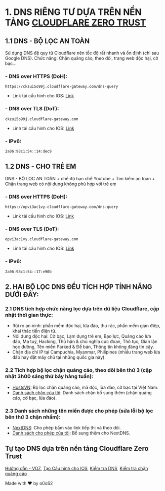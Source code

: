 # 1. DNS RIÊNG TƯ DỰA TRÊN NỀN TẢNG [CLOUDFLARE ZERO TRUST](https://www.cloudflare.com/zero-trust/)
## 1.1 DNS - BỘ LỌC AN TOÀN
Sử dụng DNS đệ quy từ Cloudflare nên tốc độ rất nhanh và ổn định (chỉ sau Google DNS). Chức năng: Chặn quảng cáo, theo dõi, trang web độc hại, cờ bạc...
### - DNS over HTTPS (DoH):
```
https://ckzui5o99j.cloudflare-gateway.com/dns-query
```
* Link tải cấu hình cho IOS: [Link](https://app.box.com/s/ecz35292kaimiuw1njtn9y34mieqnc7z)
### - DNS over TLS (DoT):
```
ckzui5o99j.cloudflare-gateway.com
```
* Linh tải cấu hình cho IOS: [Link](https://app.box.com/s/dnqyazkux2av1cc1tr0zsxq9w7er5o0l)
### - IPv6: 
```
2a06:98c1:54::14:dec9
```

## 1.2 DNS - CHO TRẺ EM
DNS - BỘ LỌC AN TOÀN + chế độ hạn chế Youtube + Tìm kiếm an toàn + Chặn trang web có nội dung không phù hợp với trẻ em
### - DNS over HTTPS (DoH):
```
https://opvi3ac1vy.cloudflare-gateway.com/dns-query
```
* Link tải cấu hình cho IOS: [Link](https://app.box.com/s/v4bzil3wvzagkdolh4swmcifnxe137u2)
### - DNS over TLS (DoT):
```
opvi3ac1vy.cloudflare-gateway.com
```
* Linh tải cấu hình cho IOS: [Link](https://app.box.com/s/pffloolmgvkcezx9yopyn8ockomu9ddz)
### - IPv6: 
```
2a06:98c1:54::17:e90b
```
## 2. HAI BỘ LỌC DNS ĐỀU TÍCH HỢP TÍNH NĂNG DƯỚI ĐÂY:
### 2.1 DNS tích hợp chức năng lọc dựa trên dữ liệu Cloudflare, cập nhật thời gian thực:
- Rủi ro an ninh: phần mềm độc hại, lừa đảo, thư rác, phần mềm gián điệp, khai thác tiền điện tử.
- Nội dung độc hại: Cờ bạc, Lạm dụng trẻ em, Bạo lực, Quảng cáo lừa đảo, Ma tuý, Hacking, Thù hận & chủ nghĩa cực đoan, Thô tục, Gian lận học đường, Tên miền Parked & Để bán, Thông tin không đáng tin cậy.
- Chặn địa chỉ IP tại Campuchia, Myanmar, Philipines (nhiều trang web lừa đảo hay đặt máy chủ tại những quốc gia này).

### 2.2 Tích hợp bộ lọc chặn quảng cáo, theo dõi bên thứ 3 (cập nhật 3h00 sáng thứ bảy hàng tuần):
- [HostsVN](https://github.com/bigdargon/hostsVN): Bộ lọc chặn quảng cáo, mã độc, lừa đảo, cờ bạc tại Việt Nam.
- [Danh sách chặn của tôi](https://raw.githubusercontent.com/o0oS2/DNS-Filter/main/Denylist): Danh sách chặn bổ sung thêm (chặn quảng cáo, cờ bạc, lừa đảo).
### 2.3 Danh sách những tên miền được cho phép (sửa lỗi bộ lọc bên thứ 3 chặn nhầm):
- [NextDNS](https://raw.githubusercontent.com/nextdns/click-tracking-domains/main/domains): Cho phép bấm vào link tiếp thị và theo dõi.
- [Danh sách cho phép của tôi](https://raw.githubusercontent.com/o0oS2/DNS-Filter/main/Allowlist): Bổ sung thêm cho NextDNS.


## Tự tạo DNS dựa trên nền tảng Cloudflare Zero Trust
[Hướng dẫn - VOZ](https://voz.vn/t/huong-dan-dung-cloudflare-zero-trust.822971/), [Tạo Cấu hình cho IOS](https://dns.notjakob.com/tool.html), [Kiểm tra DNS](https://www.dnscheck.tools/), [Kiểm tra chặn quảng cáo](https://d3ward.github.io/toolz/adblock.html)

Made with ♥ by o0oS2
